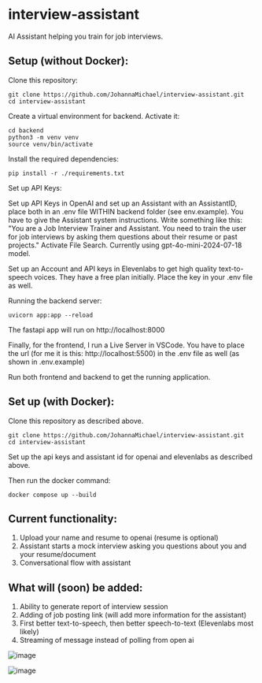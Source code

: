 # interview-assistant

AI Assistant helping you train for job interviews.

## Setup (without Docker):

Clone this repository:

```
git clone https://github.com/JohannaMichael/interview-assistant.git
cd interview-assistant
```

Create a virtual environment for backend. Activate it:

```
cd backend
python3 -m venv venv
source venv/bin/activate
```

Install the required dependencies:

```
pip install -r ./requirements.txt
```

Set up API Keys: 

Set up API Keys in OpenAI and set up an Assistant with an AssistantID, place both in an .env file WITHIN backend folder (see env.example). You have to give the Assistant system instructions. Write something like this: "You are a Job Interview Trainer and Assistant. You need to train the user for job interviews by asking them questions about their resume or past projects." Activate File Search. Currently using gpt-4o-mini-2024-07-18 model. 

Set up an Account and API keys in Elevenlabs to get high quality text-to-speech voices. They have a free plan initially. Place the key in your .env file as well.

Running the backend server: 

```
uvicorn app:app --reload
```

The fastapi app will run on http://localhost:8000 

Finally, for the frontend, I run a Live Server in VSCode. You have to place the url (for me it is this: http://localhost:5500) in the .env file as well (as shown in .env.example)

Run both frontend and backend to get the running application.

## Set up (with Docker):

Clone this repository as described above. 

```
git clone https://github.com/JohannaMichael/interview-assistant.git
cd interview-assistant
```
Set up the api keys and assistant id for openai and elevenlabs as described above. 

Then run the docker command: 

```
docker compose up --build
```







## Current functionality: 

1. Upload your name and resume to openai (resume is optional)
2. Assistant starts a mock interview asking you questions about you and your resume/document
3. Conversational flow with assistant

## What will (soon) be added:

1. Ability to generate report of interview session
2. Adding of job posting link (will add more information for the assistant)
3. First better text-to-speech, then better speech-to-text (Elevenlabs most likely)
4. Streaming of message instead of polling from open ai


![image](https://github.com/user-attachments/assets/f5dc777e-65bf-48fb-8e21-253d5ef9a309)


![image](https://github.com/user-attachments/assets/96d5f3ed-47a0-4ad7-a9cf-c84b062aad59)

